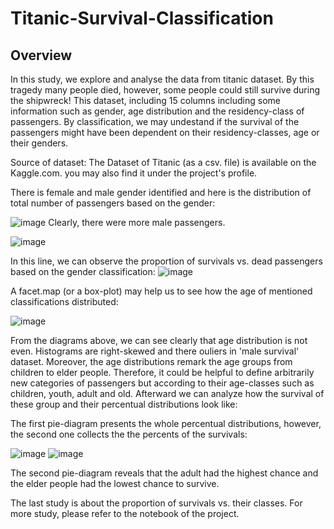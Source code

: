 # Titanic-Survival-Classification

## Overview
In this study, we explore and analyse the data from titanic dataset. By this tragedy many people died, however, some people could still survive during the shipwreck! This dataset, including 15 columns including some information such as gender, age distribution and the residency-class of passengers. By classification, we may undestand if the survival of the passengers might have been dependent on their residency-classes, age or their genders.

Source of dataset: The Dataset of Titanic (as a csv. file) is available on the Kaggle.com. you may also find it under the project's profile.


There is female and male gender identified and here is the distribution of total number of passengers based on the gender:

![image](https://user-images.githubusercontent.com/64262003/115146297-2e56bc80-a056-11eb-82ba-fb6a8daee5b6.png)
Clearly, there were more male passengers.

![image](https://user-images.githubusercontent.com/64262003/115146332-5ba36a80-a056-11eb-8b51-875813677732.png)

In this line, we can observe the proportion of survivals vs. dead passengers based on the gender classification:
![image](https://user-images.githubusercontent.com/64262003/115146538-319e7800-a057-11eb-8031-6f1503956a43.png)

A facet.map (or a box-plot) may help us to see how the age of mentioned classifications distributed:

![image](https://user-images.githubusercontent.com/64262003/115147966-bbe9da80-a05d-11eb-8139-94c99167c4d8.png)


From the diagrams above, we can see clearly that age distribution is not even. Histograms are right-skewed and there ouliers in 'male survival' dataset. Moreover, the age distributions remark the age groups from children to elder people. Therefore, it could be helpful to define arbitrarily new categories of passengers but according to their age-classes such as children, youth, adult and old. Afterward we can analyze how the survival of these group and their percentual distributions look like:

The first pie-diagram presents the whole percentual distributions, however, the second one collects the the percents of the survivals:

![image](https://user-images.githubusercontent.com/64262003/115148160-a1fcc780-a05e-11eb-890c-ab1aa81c6509.png)
![image](https://user-images.githubusercontent.com/64262003/115148235-f738d900-a05e-11eb-9cdd-7c2c34221ea4.png)

The second pie-diagram reveals that the adult had the highest chance and the elder people had the lowest chance to survive.

The last study is about the proportion of survivals vs. their classes. For more study, please refer to the notebook of the project.
